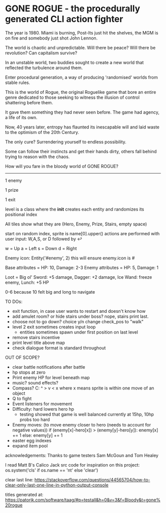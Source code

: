 # GONE ROGUE - the procedurally generated CLI action fighter

The year is 1980. Miami is burning, Post-Its just hit the shelves, the MGM is on fire and somebody just shot John Lennon.

The world is chaotic and unpredictable. Will there be peace? Will there be revolution? Can capitalism survive?

In an unstable world, two buddies sought to create a new world that reflected the turbulence around them.

Enter procedural generation, a way of producing 'randomised' worlds from stable rules.

This is the world of Rogue, the original Roguelike game that bore an entire genre
dedicated to those seeking to witness the illusion of control shattering before them.

It gave them something they had never seen before. The game had agency, a life of its own.

Now, 40 years later, entropy has flaunted its inescapable will and laid waste to the optimism of the 20th Century.

The only cure? Surrendering yourself to endless possibility.

Some can follow their instincts and get their hands dirty, 
others fall behind trying to reason with the chaos.

How will you fare in the bloody world of GONE ROGUE?
___

1 enemy

1 prize

1 exit

level is a class where the __init__ creates each entity and randomizes its positional index

All tiles show what they are (Hero, Enemy, Prize, Stairs, empty space)

start on random index, sprite is name[0].upper() 
actions are performed with user input: W,A,S, or D followed by ↩

w = Up
a = Left
s = Down
d = Right

Enemy icon: Entity('#enemy', 2)
this will ensure enemy.icon is #

Base attributes = HP: 10, Damage: 2-3
Enemy attributes = HP: 5, Damage: 1

Loot = Big ol' Sword: +5 damage, Dagger: +2 damage, Ice Wand: freeze enemy, Lunch: +5 HP

0-6 because 10 felt big and long to navigate

TO DOs:
- exit function, in case user wants to restart and doesn't know how
- add amulet room? or hide stairs under boss? nope, stairs print last.
- choose not to go down? choice y/n change check_pos to "walk"
- level 2 exit sometimes creates input loop
	- entities sometimes spawn under first position on last level 
- remove stairs incentive
- print level title above map
- check dialogue format is standard throughout


OUT OF SCOPE?

- clear battle notifications after battle
- hp stops at zero
- Print enemy HP for level beneath map
- music? sound effects?
- Compass?  C: ^ > v < x		where x means sprite is within one move of an object
- Q to fight
- Event listeners for movement
- Difficulty: hard lowers hero hp 
	- testing showed that game is well balanced currently at 15hp, 10hp probs too hard
- Enemy moves: (to move enemy closer to hero (needs to account for negative values))
    if (enemy[x]-hero[x]) > (enemy[y]-hero[y]):
	    enemy[x] += 1
    else:
	    enemy[y] += 1
- easter egg indexes
- expand item pool


acknowledgements:
Thanks to game testers Sam McGoun and Tom Healey

I read Matt B's Calico Jack src code for inspiration on this project:
os.system('cls' if os.name == 'nt' else 'clear')

clear last line:
https://stackoverflow.com/questions/44565704/how-to-clear-only-last-one-line-in-python-output-console

titles generated at:
https://patorjk.com/software/taag/#p=testall&h=0&v=3&f=Bloody&t=gone%20rogue
